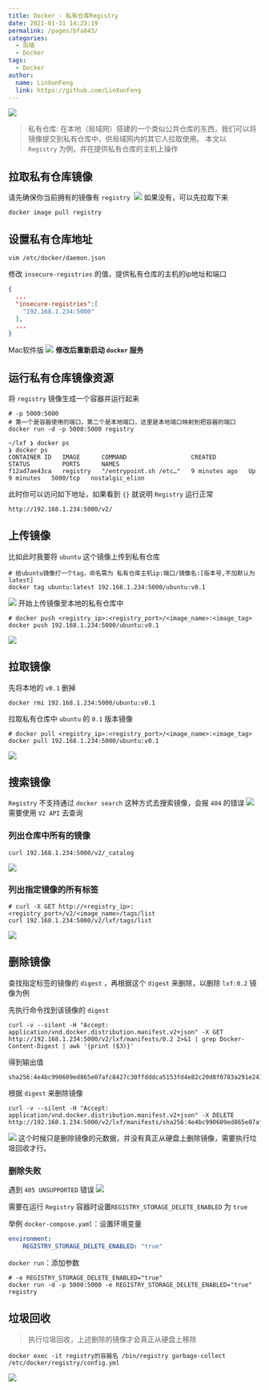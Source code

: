 ```yaml
---
title: Docker - 私有仓库Registry
date: 2021-01-31 14:23:19
permalink: /pages/bfa843/
categories: 
  - 后端
  - Docker
tags: 
  - Docker
author: 
  name: LinXunFeng
  link: https://github.com/LinXunFeng
---
```



![](https://cdn.jsdelivr.net/gh/FullStackAction/PicBed@resource/image/20210131143241.jpeg)



> 私有仓库: 在本地（局域网）搭建的一个类似公共仓库的东西，我们可以将镜像提交到私有仓库中，供局域网内的其它人拉取使用。
> 本文以 `Registry` 为例，并在提供私有仓库的主机上操作



## 拉取私有仓库镜像
请先确保你当前拥有的镜像有 `registry` 
![](https://cdn.jsdelivr.net/gh/FullStackAction/PicBed@resource/image/20210131143259.png)
如果没有，可以先拉取下来

```shell
docker image pull registry
```
## 设置私有仓库地址
```shell
vim /etc/docker/daemon.json
```
修改 `insecure-registries` 的值，提供私有仓库的主机的ip地址和端口
```json
{
  ...
  "insecure-registries":[
    "192.168.1.234:5000"
  ],
  ...
}
```
Mac软件版
![](https://cdn.jsdelivr.net/gh/FullStackAction/PicBed@resource/image/20210131143315.png)
**修改后重新启动 `docker` 服务**


## 运行私有仓库镜像资源
将 `registry` 镜像生成一个容器并运行起来
```shell
# -p 5000:5000 
# 第一个是容器使用的端口，第二个是本地端口，这里是本地端口映射到把容器的端口
docker run -d -p 5000:5000 registry
```
```shell
~/lxf ❯ docker ps
❯ docker ps
CONTAINER ID   IMAGE      COMMAND                  CREATED         STATUS         PORTS      NAMES
f12ad7ae43ca   registry   "/entrypoint.sh /etc…"   9 minutes ago   Up 9 minutes   5000/tcp   nostalgic_elion
```
此时你可以访问如下地址，如果看到 `{}` 就说明 `Registry` 运行正常
```shell
http://192.168.1.234:5000/v2/
```


## 上传镜像


比如此时我要将 `ubuntu` 这个镜像上传到私有仓库
```shell
# 给ubuntu镜像打一个tag，命名需为 私有仓库主机ip:端口/镜像名:[版本号,不加默认为latest]
docker tag ubuntu:latest 192.168.1.234:5000/ubuntu:v0.1
```
![](https://cdn.jsdelivr.net/gh/FullStackAction/PicBed@resource/image/20210131143336.png)
开始上传镜像至本地的私有仓库中

```shell
# docker push <registry_ip>:<registry_port>/<image_name>:<image_tag>
docker push 192.168.1.234:5000/ubuntu:v0.1
```
![](https://cdn.jsdelivr.net/gh/FullStackAction/PicBed@resource/image/20210131143349.png)
## 拉取镜像
先将本地的 `v0.1` 删掉
```shell
docker rmi 192.168.1.234:5000/ubuntu:v0.1
```
拉取私有仓库中 `ubuntu` 的 `0.1` 版本镜像
```shell
# docker pull <registry_ip>:<registry_port>/<image_name>:<image_tag>
docker pull 192.168.1.234:5000/ubuntu:v0.1
```
![](https://cdn.jsdelivr.net/gh/FullStackAction/PicBed@resource/image/20210131143403.png)
## 搜索镜像
`Registry` 不支持通过 `docker search` 这种方式去搜索镜像，会报 `404` 的错误
![](https://cdn.jsdelivr.net/gh/FullStackAction/PicBed@resource/image/20210131143415.png)
需要使用 `V2 API` 去查询


### 列出仓库中所有的镜像
```shell
curl 192.168.1.234:5000/v2/_catalog
```
![](https://cdn.jsdelivr.net/gh/FullStackAction/PicBed@resource/image/20210131143430.png)
### 列出指定镜像的所有标签
```shell
# curl -X GET http://<registry_ip>:<registry_port>/v2/<image_name>/tags/list
curl 192.168.1.234:5000/v2/lxf/tags/list
```
![](https://cdn.jsdelivr.net/gh/FullStackAction/PicBed@resource/image/20210131143447.png)
## 删除镜像
查找指定标签的镜像的 `digest` ，再根据这个 `digest` 来删除，以删除 `lxf:0.2` 镜像为例


先执行命令找到该镜像的 `digest` 
```shell
curl -v --silent -H "Accept: application/vnd.docker.distribution.manifest.v2+json" -X GET  http://192.168.1.234:5000/v2/lxf/manifests/0.2 2>&1 | grep Docker-Content-Digest | awk '{print ($3)}'
```
得到输出值
```shell
sha256:4e4bc990609ed865e07afc8427c30ffdddca5153fd4e82c20d8f0783a291e241
```
根据 `digest` 来删除镜像
```shell
curl -v --silent -H "Accept: application/vnd.docker.distribution.manifest.v2+json" -X DELETE http://192.168.1.234:5000/v2/lxf/manifests/sha256:4e4bc990609ed865e07afc8427c30ffdddca5153fd4e82c20d8f0783a291e241
```
![](https://cdn.jsdelivr.net/gh/FullStackAction/PicBed@resource/image/20210131143500.png)
这个时候只是删除镜像的元数据，并没有真正从硬盘上删除镜像，需要执行垃圾回收才行。


### 删除失败
遇到 `405 UNSUPPORTED` 错误
![](https://cdn.jsdelivr.net/gh/FullStackAction/PicBed@resource/image/20210131143512.png)


需要在运行 `Registry` 容器时设置`REGISTRY_STORAGE_DELETE_ENABLED` 为 `true` 

举例
`docker-compose.yaml`：设置环境变量

```yaml
environment:
    REGISTRY_STORAGE_DELETE_ENABLED: "true"
```


`docker run`：添加参数
```shell
# -e REGISTRY_STORAGE_DELETE_ENABLED="true"
docker run -d -p 5000:5000 -e REGISTRY_STORAGE_DELETE_ENABLED="true" registry
```


## 垃圾回收
> 执行垃圾回收，上述删除的镜像才会真正从硬盘上移除

```shell
docker exec -it registry的容器名 /bin/registry garbage-collect /etc/docker/registry/config.yml
```
![](https://cdn.jsdelivr.net/gh/FullStackAction/PicBed@resource/image/20210131143530.png)
